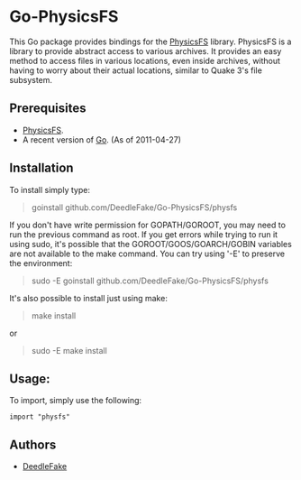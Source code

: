 Go-PhysicsFS
======

This Go package provides bindings for the [PhysicsFS][physfs] library. PhysicsFS is a library to provide abstract access to various archives. It provides an easy method to access files in various locations, even inside archives, without having to worry about their actual locations, similar to Quake 3's file subsystem.

Prerequisites
-------------

 * [PhysicsFS][physfs].
 * A recent version of [Go][go]. (As of 2011-04-27)

Installation
------------

To install simply type:

> goinstall github.com/DeedleFake/Go-PhysicsFS/physfs

If you don't have write permission for GOPATH/GOROOT, you may need to run the previous command as root. If you get errors while trying to run it using sudo, it's possible that the GOROOT/GOOS/GOARCH/GOBIN variables are not available to the make command. You can try using '-E' to preserve the environment:

> sudo -E goinstall github.com/DeedleFake/Go-PhysicsFS/physfs

It's also possible to install just using make:

> make install

or

> sudo -E make install

Usage:
------

To import, simply use the following:

    import "physfs"

Authors
-------

 * [DeedleFake](https://github.com/DeedleFake)

[physfs]: http://www.icculus.org/physfs/
[go]: http://www.golang.org

<!--
    vim:ts=4 sw=4 et
-->
